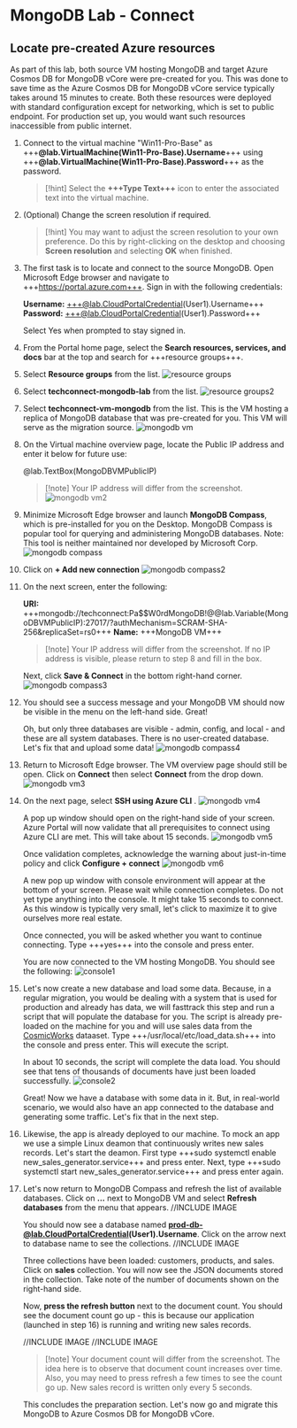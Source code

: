 # MongoDB Lab - Connect

## Locate pre-created Azure resources

As part of this lab, both source VM hosting MongoDB and target Azure Cosmos DB for MongoDB vCore were pre-created for you. This was done to save time as the Azure Cosmos DB for MongoDB vCore service typically takes around 15 minutes to create. Both these resources were deployed with standard configuration except for networking, which is set to public endpoint. For production set up, you would want such resources inaccessible from public internet.

1. Connect to the virtual machine "Win11-Pro-Base" as +++**@lab.VirtualMachine(Win11-Pro-Base).Username**+++ using +++**@lab.VirtualMachine(Win11-Pro-Base).Password**+++ as the password. 

    >[!hint] Select the **+++Type Text+++** icon to enter the associated text into the virtual machine. 

2. (Optional) Change the screen resolution if required. 

    >[!hint] You may want to adjust the screen resolution to your own preference. Do this by right-clicking on the desktop and choosing **Screen resolution** and selecting **OK** when finished. 

3. The first task is to locate and connect to the source MongoDB. Open Microsoft Edge browser and navigate to +++https://portal.azure.com+++. Sign in with the following credentials: 

    **Username:** +++@lab.CloudPortalCredential(User1).Username+++   
    **Password:** +++@lab.CloudPortalCredential(User1).Password+++
   
   Select Yes when prompted to stay signed in.

4. From the Portal home page, select the **Search resources, services, and docs** bar at the top and search for +++resource groups+++. 

5. Select **Resource groups** from the list.
![resource groups](./media/resource%20groups.png?raw=true)

7. Select **techconnect-mongodb-lab** from the list.
![resource groups2](./media/resource%20groups%202.png?raw=true)

8. Select **techconnect-vm-mongodb** from the list. This is the VM hosting a replica of MongoDB database that was pre-created for you. This VM will serve as the migration source.
![mongodb vm](./media/mongo%20vm.png?raw=true)

9. On the Virtual machine overview page, locate the Public IP address and enter it below for future use:

    @lab.TextBox(MongoDBVMPublicIP)

    >[!note] Your IP address will differ from the screenshot. 
![mongodb vm2](./media/mongo%20vm2.png?raw=true)

10. Minimize Microsoft Edge browser and launch **MongoDB Compass**, which is pre-installed for you on the Desktop. MongoDB Compass is popular tool for querying and administering MongoDB databases. Note: This tool is neither maintained nor developed by Microsoft Corp.
![mongodb compass](./media/mongo%20compass.png?raw=true)

11. Click on **+ Add new connection**
![mongodb compass2](./media/mongo%20compass2.png?raw=true)

12. On the next screen, enter the following:

    **URI:** +++mongodb://techconnect:Pa$$W0rdMongoDB!@@lab.Variable(MongoDBVMPublicIP):27017/?authMechanism=SCRAM-SHA-256&replicaSet=rs0+++
    **Name:** +++MongoDB VM+++

    >[!note] Your IP address will differ from the screenshot. If no IP address is visible, please return to step 8 and fill in the box.

    Next, click **Save & Connect** in the bottom right-hand corner.   
    ![mongodb compass3](./media/mongo%20compass3.png?raw=true)

13. You should see a success message and your MongoDB VM should now be visible in the menu on the left-hand side. Great!

    Oh, but only three databases are visible - admin, config, and local - and these are all system databases. There is no user-created database. Let's fix that and upload some data!
![mongodb compass4](./media/mongo%20compass4.png?raw=true)

14. Return to Microsoft Edge browser. The VM overview page should still be open. Click on **Connect** then select **Connect** from the drop down.
![mongodb vm3](./media/mongo%20vm3.png?raw=true)

15. On the next page, select **SSH using Azure CLI** .
![mongodb vm4](./media/mongo%20vm4.png?raw=true)

    A pop up window should open on the right-hand side of your screen. Azure Portal will now validate that all prerequisites to connect using Azure CLI are met. This will take about 15 seconds.
    ![mongodb vm5](./media/mongo%20vm5.png?raw=true)

    Once validation completes, acknowledge the warning about just-in-time policy and click **Configure + connect**
   ![mongodb vm6](./media/mongo%20vm6.png?raw=true)

    A new pop up window with console environment will appear at the bottom of your screen. Please wait while connection completes. Do not yet type anything into the console. It might take 15 seconds to connect. As this window is typically very small, let's click to maximize it to give ourselves more real estate.


    Once connected, you will be asked whether you want to continue connecting. Type +++yes+++ into the console and press enter.

    You are now connected to the VM hosting MongoDB. You should see the following:
![console1](./media/console1.png?raw=true)

17. Let's now create a new database and load some data. Because, in a regular migration, you would be dealing with a system that is used for production and already has data, we will fasttrack this step and run a script that will populate the database for you. The script is already pre-loaded on the machine for you and will use sales data from the [CosmicWorks](https://github.com/AzureCosmosDB/CosmicWorks) dataaset. Type +++/usr/local/etc/load_data.sh+++ into the console and press enter. This will execute the script.

    In about 10 seconds, the script will complete the data load. You should see that tens of thousands of documents have just been loaded successfully.
    ![console2](./media/console2.png?raw=true)

    Great! Now we have a database with some data in it. But, in real-world scenario, we would also have an app connected to the database and generating some traffic. Let's fix that in the next step.

18. Likewise, the app is already deployed to our machine. To mock an app we use a simple Linux deamon that continuously writes new sales records. Let's start the deamon. First type +++sudo systemctl enable new_sales_generator.service+++ and press enter. Next, type +++sudo systemctl start new_sales_generator.service+++ and press enter again.

19. Let's now return to MongoDB Compass and refresh the list of available databases. Click on **...** next to MongoDB VM and select **Refresh databases** from the menu that appears.
//INCLUDE IMAGE

    You should now see a database named **prod-db-@lab.CloudPortalCredential(User1).Username**. Click on the arrow next to database name to see the collections. //INCLUDE IMAGE

    Three collections have been loaded: customers, products, and sales. Click on **sales** collection. You will now see the JSON documents stored in the collection. Take note of the number of documents shown on the right-hand side.

    Now, **press the refresh button** next to the document count. You should see the document count go up - this is because our application (launched in step 16) is running and writing new sales records.

    //INCLUDE IMAGE
    //INCLUDE IMAGE

    >[!note] Your document count will differ from the screenshot. The idea here is to observe that document count increases over time. Also, you may need to press refresh a few times to see the count go up. New sales record is written only every 5 seconds.

    This concludes the preparation section. Let's now go and migrate this MongoDB to Azure Cosmos DB for MongoDB vCore.
